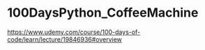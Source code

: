 # 100DaysPython_CoffeeMachine

https://www.udemy.com/course/100-days-of-code/learn/lecture/19846936#overview
